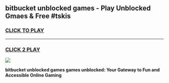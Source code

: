 
## bitbucket unblocked games - Play Unblocked Gmaes & Free #tskis
<h3>
<a href="https://news.freeplayer.one?title=bitbucket_unblocked_games&ref=26F">CLICK TO PLAY</a></h3>
<hr>

<h3>
<a href="https://news.freeplayer.one?title=bitbucket_unblocked_games&ref=26F">CLICK 2 PLAY</a>
  
</h3>

<a href="https://news.freeplayer.one?title=bitbucket_unblocked_games&ref=26F/"><img src="https://clearcache.store/games.png"></a>


**bitbucket unblocked games games unblocked: Your Gateway to Fun and Accessible Online Gaming**
